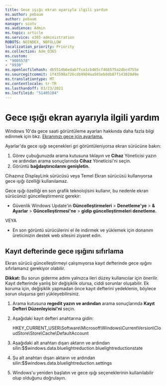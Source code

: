 ```yaml
---
title: Gece ışığı ekran ayarıyla ilgili yardım
ms.author: pebaum
author: pebaum
manager: scotv
ms.audience: Admin
ms.topic: article
ms.service: o365-administration
ROBOTS: NOINDEX, NOFOLLOW
localization_priority: Priority
ms.collection: Adm_O365
ms.custom:
- "9005578"
- "9930"
ms.openlocfilehash: db551db6edab7fca1cb465cf466575a2dbcd755e
ms.sourcegitcommit: 1f43598a726cdb9904aa501eb8db87f143020d9e
ms.translationtype: MT
ms.contentlocale: tr-TR
ms.lasthandoff: 03/23/2021
ms.locfileid: "51405184"
---
```

# <a name="help-with-the-night-light-display-setting"></a>Gece ışığı ekran ayarıyla ilgili yardım

Windows 10'da gece saati görüntüleme ayarları hakkında daha fazla bilgi edinmek için bkz. [Ekranınızı gece için ayarlama.](https://support.microsoft.com/windows/set-your-display-for-night-time-in-windows-10-18fe903a-e0a1-8326-4c68-fd23d7aaf136)

Ayarlar'da gece ışığı seçenekleri gri görüntüleniyorsa ekran sürücüne bakın: 

1. Görev çubuğunuzda arama kutusuna tıklayın ve **Cihaz** Yöneticisi yazın ve ardından arama sonuçlarında **Cihaz** Yöneticisi'ni seçin.
1. Görüntü **bağdaştırıcılarını genişletin.** 

Cihazınız DisplayLink sürücüsü veya Temel Ekran sürücüsü kullanıyorsa gece ışığı özelliği kullanılamaz.

Gece ışığı özelliği en son grafik teknolojisini kullanır, bu nedenle ekran sürücünizi güncelleştirmeniz gerekir:  

- Güvenlik Windows Update'in **Güncelleştirmeleri**  >  **Denetleme'ye**  >  **& Ayarlar**  >  **Güncelleştirmesi'ne**  >  **gidip güncelleştirmeleri denetleme.**  

VEYA

- En son görüntü sürücülerini el ile indirmek ve yüklemek için donanım üreticinizin destek web sitesini ziyaret edin.

## <a name="reset-night-light-in-the-registry"></a>Kayıt defterinde gece ışığını sıfırlama

Ekran sürücü güncelleştirmeyi çalışmıyorsa kayıt defterinde gece ışığını sıfırlamanız gerekiyor olabilir.  

**Dikkat:** Bu sorun giderme adımı yalnızca ileri düzey kullanıcılar için önerilir. Kayıt defterinde yanlış bir değişiklik olursa, ciddi sorunlar oluşabilir. Ek koruma için, değişiklik yapmadan önce kayıt defterini yedeklenin, böylece sorun oluşursa geri yükleyebilirsiniz.

1. Arama kutusuna **regedit yazın ve ardından** arama sonuçlarında **Kayıt Defteri Düzenleyicisi'ni** seçin.

1. Aşağıdaki kayıt defteri anahtarına gidin: 

    HKEY_CURRENT_USER\Software\Microsoft\Windows\CurrentVersion\CloudStore\Store\Cache\DefaultAccount

1. Aşağıdaki alt anahtarı dışarı aktarın ve ardından silin:$$windows.data.bluelightreduction.bluelightreductionstate

1. Şu alt anahtarı dışarı aktarın ve ardından silin:$$windows.data.bluelightreduction.settings

1. Windows'u yeniden başlatın ve gece ışığı seçeneklerinin kullanılabilir olup olduğunu doğrulayın.



